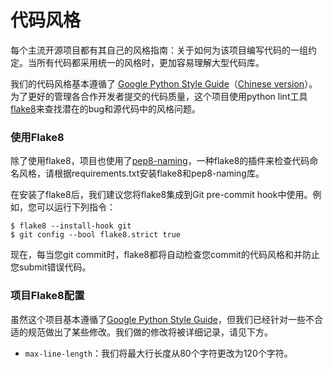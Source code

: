 # 代码风格

每个主流开源项目都有其自己的风格指南：关于如何为该项目编写代码的一组约定。当所有代码都采用统一的风格时，更加容易理解大型代码库。

我们的代码风格基本遵循了 [Google Python Style Guide](https://google.github.io/styleguide/pyguide.html)（[Chinese version](https://zh-google-styleguide.readthedocs.io/en/latest/google-python-styleguide/contents/)）。为了更好的管理各合作开发者提交的代码质量，这个项目使用python lint工具[flake8](https://flake8.pycqa.org/en/latest/)来查找潜在的bug和源代码中的风格问题。



### 使用Flake8

除了使用flake8，项目也使用了[pep8-naming](https://github.com/PyCQA/pep8-naming)，一种flake8的插件来检查代码命名风格，请根据requirements.txt安装flake8和pep8-naming库。

在安装了flake8后，我们建议您将flake8集成到Git pre-commit hook中使用。例如，您可以运行下列指令：

```shell
$ flake8 --install-hook git
$ git config --bool flake8.strict true
```

现在，每当您git commit时，flake8都将自动检查您commit的代码风格和并防止您submit错误代码。 



### 项目Flake8配置

虽然这个项目基本遵循了[Google Python Style Guide](https://google.github.io/styleguide/pyguide.html)，但我们已经针对一些不合适的规范做出了某些修改。我们做的修改将被详细记录，请见下方。

- `max-line-length`：我们将最大行长度从80个字符更改为120个字符。

